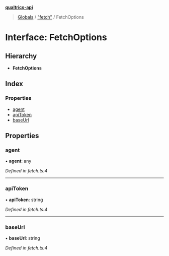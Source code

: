 **[qualtrics-api](../README.md)**

> [Globals](../globals.md) / ["fetch"](../modules/_fetch_.md) / FetchOptions

# Interface: FetchOptions

## Hierarchy

* **FetchOptions**

## Index

### Properties

* [agent](_fetch_.fetchoptions.md#agent)
* [apiToken](_fetch_.fetchoptions.md#apitoken)
* [baseUrl](_fetch_.fetchoptions.md#baseurl)

## Properties

### agent

•  **agent**: any

*Defined in fetch.ts:4*

___

### apiToken

•  **apiToken**: string

*Defined in fetch.ts:4*

___

### baseUrl

•  **baseUrl**: string

*Defined in fetch.ts:4*
